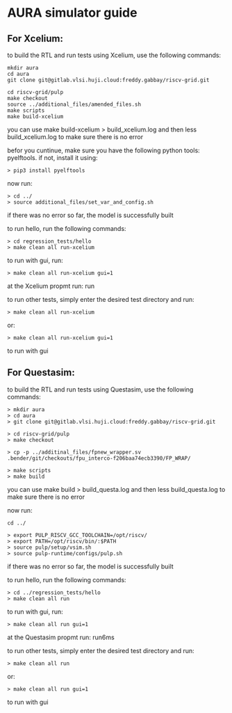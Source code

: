 # AURA simulator guide

## For Xcelium:

to build the RTL and run tests using Xcelium, use the following commands:

```
mkdir aura
cd aura
git clone git@gitlab.vlsi.huji.cloud:freddy.gabbay/riscv-grid.git

cd riscv-grid/pulp
make checkout
source ../additional_files/amended_files.sh 
make scripts
make build-xcelium
```
you can use make build-xcelium > build_xcelium.log and then less build_xcelium.log to make sure there is no error

befor you cuntinue, make sure you have the following python tools: pyelftools. if not, install it using:
```
> pip3 install pyelftools
```
now run:
```
> cd ../
> source additional_files/set_var_and_config.sh

```

if there was no error so far, the model is successfully built

to run hello, run the following commands:

```
> cd regression_tests/hello
> make clean all run-xcelium
```

to run with gui, run:

```
> make clean all run-xcelium gui=1
```
 
at the Xcelium propmt run: run


to run other tests, simply enter the desired test directory and run:

```
> make clean all run-xcelium

```
 or: 

```
> make clean all run-xcelium gui=1

```

to run with gui



## For Questasim:

to build the RTL and run tests using Questasim, use the following commands:

```
> mkdir aura
> cd aura
> git clone git@gitlab.vlsi.huji.cloud:freddy.gabbay/riscv-grid.git

> cd riscv-grid/pulp
> make checkout

> cp -p ../additinal_files/fpnew_wrapper.sv .bender/git/checkouts/fpu_interco-f206baa74ecb3390/FP_WRAP/

> make scripts
> make build
```
you can use make build > build_questa.log and then less build_questa.log to make sure there is no error


now run:
```
cd ../

> export PULP_RISCV_GCC_TOOLCHAIN=/opt/riscv/
> export PATH=/opt/riscv/bin/:$PATH
> source pulp/setup/vsim.sh
> source pulp-runtime/configs/pulp.sh

```

if there was no error so far, the model is successfully built

to run hello, run the following commands:

```
> cd ../regression_tests/hello
> make clean all run
```

to run with gui, run:

```
> make clean all run gui=1
```
 
at the Questasim propmt run: run6ms


to run other tests, simply enter the desired test directory and run:

```
> make clean all run

```
 or: 

```
> make clean all run gui=1

```

to run with gui
